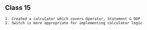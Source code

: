 ## **Class 15**

    1. Created a calculator which covers Operator, Statement & OOP
    2. Switch is more appropriate for implementing calculator logic
    
    